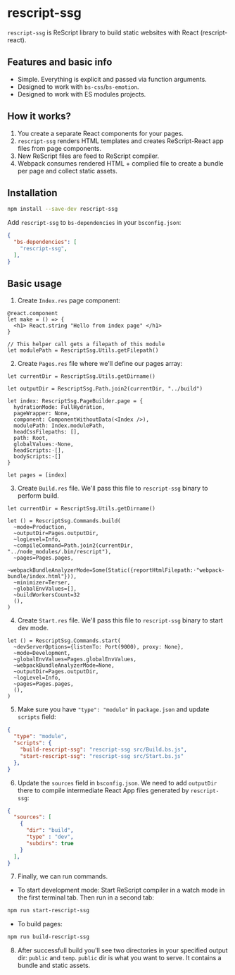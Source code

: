 # rescript-ssg
`rescript-ssg` is ReScript library to build static websites with React (rescript-react).

## Features and basic info
- Simple. Everything is explicit and passed via function arguments.
- Designed to work with `bs-css`/`bs-emotion`.
- Designed to work with ES modules projects.

## How it works?
1. You create a separate React components for your pages.
2. `rescript-ssg` renders HTML templates and creates ReScript-React app files from page components.
3. New ReScript files are feed to ReScript compiler.
4. Webpack consumes rendered HTML + complied file to create a bundle per page and collect static assets.

## Installation

```bash
npm install --save-dev rescript-ssg
```

Add `rescript-ssg` to `bs-dependencies` in your `bsconfig.json`:

```json
{
  "bs-dependencies": [
    "rescript-ssg",
  ],
}
```

## Basic usage
1. Create `Index.res` page component:

```rescript
@react.component
let make = () => {
  <h1> React.string "Hello from index page" </h1>
}

// This helper call gets a filepath of this module
let modulePath = RescriptSsg.Utils.getFilepath()
```

2. Create `Pages.res` file where we'll define our pages array:

```rescript
let currentDir = RescriptSsg.Utils.getDirname()

let outputDir = RescriptSsg.Path.join2(currentDir, "../build")

let index: RescriptSsg.PageBuilder.page = {
  hydrationMode: FullHydration,
  pageWrapper: None,
  component: ComponentWithoutData(<Index />),
  modulePath: Index.modulePath,
  headCssFilepaths: [],
  path: Root,
  globalValues:⋅None,
  headScripts:⋅[],
  bodyScripts:⋅[]
}

let pages = [index]
```

3. Create `Build.res` file. We'll pass this file to `rescript-ssg` binary to perform build.

```rescript
let currentDir = RescriptSsg.Utils.getDirname()

let () = RescriptSsg.Commands.build(
  ~mode=Production,
  ~outputDir=Pages.outputDir,
  ~logLevel=Info,
  ~compileCommand=Path.join2(currentDir, "../node_modules/.bin/rescript"),
  ~pages=Pages.pages,
  ~webpackBundleAnalyzerMode=Some(Static({reportHtmlFilepath:⋅"webpack-bundle/index.html"})),
  ~minimizer=Terser,
  ~globalEnvValues=[],
  ~buildWorkersCount=32
  (),
)
```

4. Create `Start.res` file. We'll pass this file to `rescript-ssg` binary to start dev mode.

```rescript
let () = RescriptSsg.Commands.start(
  ~devServerOptions={listenTo: Port(9000), proxy: None},
  ~mode=Development,
  ~globalEnvValues=Pages.globalEnvValues,
  ~webpackBundleAnalyzerMode=None,
  ~outputDir=Pages.outputDir,
  ~logLevel=Info,
  ~pages=Pages.pages,
  (),
)
```

5. Make sure you have `"type": "module"` in `package.json` and update `scripts` field:

```json
{
  "type": "module",
  "scripts": {
    "build-rescript-ssg": "rescript-ssg src/Build.bs.js",
    "start-rescript-ssg": "rescript-ssg src/Start.bs.js"
  },
}
```

6. Update the `sources` field in `bsconfig.json`. We need to add `outputDir` there to compile intermediate React App files generated by `rescript-ssg`:

```json
{
  "sources": [
    {
      "dir": "build",
      "type" : "dev",
      "subdirs": true
    }
  ],
}
```

7. Finally, we can run commands.
- To start development mode:
Start ReScript compiler in a watch mode in the first terminal tab.
Then run in a second tab:

```bash
npm run start-rescript-ssg
```

- To build pages:

```bash
npm run build-rescript-ssg
```

8. After successfull build you'll see two directories in your specified output dir: `public` and `temp`. `public` dir is what you want to serve. It contains a bundle and static assets.
